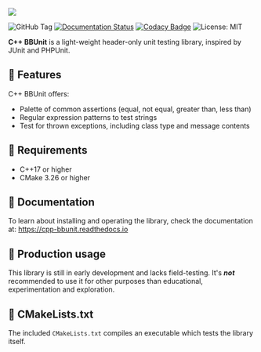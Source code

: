 ![](https://res.cloudinary.com/drfztvfdh/image/upload/v1706442106/Github/cpp-bbunit_ytxeoj.jpg)

![GitHub Tag](https://img.shields.io/github/v/tag/markhj/cpp-bbunit?label=version)
[![Documentation Status](https://readthedocs.org/projects/cpp-bbunit/badge/?version=latest)](https://cpp-bbunit.readthedocs.io/en/latest/?badge=latest)
[![Codacy Badge](https://app.codacy.com/project/badge/Grade/f3ae939dbe5c4b1f894a14e00ec60b56)](https://app.codacy.com/gh/markhj/cpp-bbunit/dashboard?utm_source=gh&utm_medium=referral&utm_content=&utm_campaign=Badge_grade)
![License: MIT](https://img.shields.io/badge/License-MIT-yellow.svg?label=license)

**C++ BBUnit** is a light-weight header-only unit testing library, inspired
by JUnit and PHPUnit.

## 🌿 Features

C++ BBUnit offers:

-   Palette of common assertions (equal, not equal, greater than, less than)
-   Regular expression patterns to test strings
-   Test for thrown exceptions, including class type and message contents

## 📌 Requirements

-   C++17 or higher
-   CMake 3.26 or higher

## 📘 Documentation

To learn about installing and operating the library,
check the documentation at: https://cpp-bbunit.readthedocs.io

## 🚧 Production usage

This library is still in early development and lacks field-testing.
It's **_not_** recommended to use it for other purposes than educational,
experimentation and exploration.

## 📜 CMakeLists.txt
The included ``CMakeLists.txt`` compiles an executable which 
tests the library itself.
